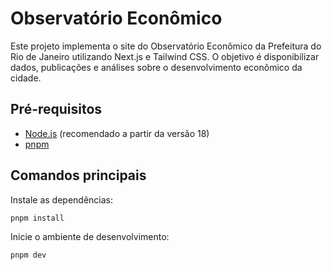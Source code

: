 # Observatório Econômico

Este projeto implementa o site do Observatório Econômico da Prefeitura do Rio de Janeiro utilizando Next.js e Tailwind CSS. O objetivo é disponibilizar dados, publicações e análises sobre o desenvolvimento econômico da cidade.

## Pré-requisitos

- [Node.js](https://nodejs.org/) (recomendado a partir da versão 18)
- [pnpm](https://pnpm.io/)

## Comandos principais

Instale as dependências:

```bash
pnpm install
```

Inicie o ambiente de desenvolvimento:

```bash
pnpm dev
```
